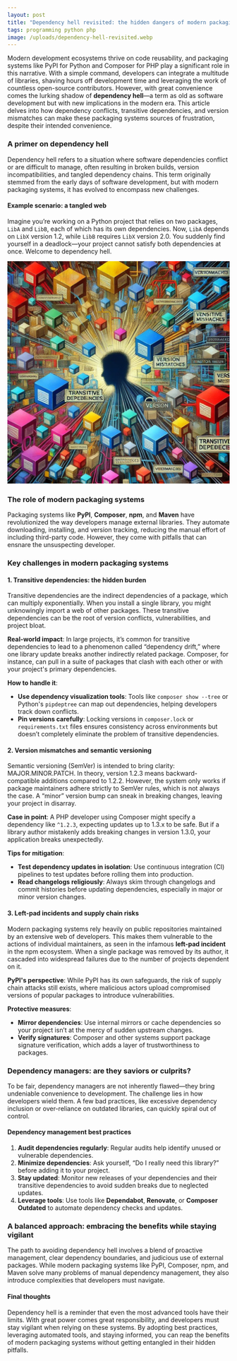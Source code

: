 ```yaml
---
layout: post
title: "Dependency hell revisited: the hidden dangers of modern packaging systems"
tags: programming python php
image: /uploads/dependency-hell-revisited.webp
---
```

Modern development ecosystems thrive on code reusability, and packaging systems like PyPI for Python and Composer for PHP play a significant role in this narrative. With a simple command, developers can integrate a multitude of libraries, shaving hours off development time and leveraging the work of countless open-source contributors. However, with great convenience comes the lurking shadow of **dependency hell**—a term as old as software development but with new implications in the modern era. This article delves into how dependency conflicts, transitive dependencies, and version mismatches can make these packaging systems sources of frustration, despite their intended convenience.

### A primer on dependency hell

Dependency hell refers to a situation where software dependencies conflict or are difficult to manage, often resulting in broken builds, version incompatibilities, and tangled dependency chains. This term originally stemmed from the early days of software development, but with modern packaging systems, it has evolved to encompass new challenges.

#### Example scenario: a tangled web

Imagine you’re working on a Python project that relies on two packages, `LibA` and `LibB`, each of which has its own dependencies. Now, `LibA` depends on `LibX` version 1.2, while `LibB` requires `LibX` version 2.0. You suddenly find yourself in a deadlock—your project cannot satisfy both dependencies at once. Welcome to dependency hell.

![dependency-hell-revisited](/uploads/dependency-hell-revisited.webp)

### The role of modern packaging systems

Packaging systems like **PyPI**, **Composer**, **npm**, and **Maven** have revolutionized the way developers manage external libraries. They automate downloading, installing, and version tracking, reducing the manual effort of including third-party code. However, they come with pitfalls that can ensnare the unsuspecting developer.

### Key challenges in modern packaging systems

#### 1. Transitive dependencies: the hidden burden

Transitive dependencies are the indirect dependencies of a package, which can multiply exponentially. When you install a single library, you might unknowingly import a web of other packages. These transitive dependencies can be the root of version conflicts, vulnerabilities, and project bloat.

**Real-world impact**: In large projects, it’s common for transitive dependencies to lead to a phenomenon called “dependency drift,” where one library update breaks another indirectly related package. Composer, for instance, can pull in a suite of packages that clash with each other or with your project's primary dependencies.

**How to handle it**:
- **Use dependency visualization tools**: Tools like `composer show --tree` or Python's `pipdeptree` can map out dependencies, helping developers track down conflicts.
- **Pin versions carefully**: Locking versions in `composer.lock` or `requirements.txt` files ensures consistency across environments but doesn’t completely eliminate the problem of transitive dependencies.

#### 2. Version mismatches and semantic versioning

Semantic versioning (SemVer) is intended to bring clarity: MAJOR.MINOR.PATCH. In theory, version 1.2.3 means backward-compatible additions compared to 1.2.2. However, the system only works if package maintainers adhere strictly to SemVer rules, which is not always the case. A “minor” version bump can sneak in breaking changes, leaving your project in disarray.

**Case in point**: A PHP developer using Composer might specify a dependency like `^1.2.3`, expecting updates up to 1.3.x to be safe. But if a library author mistakenly adds breaking changes in version 1.3.0, your application breaks unexpectedly.

**Tips for mitigation**:
- **Test dependency updates in isolation**: Use continuous integration (CI) pipelines to test updates before rolling them into production.
- **Read changelogs religiously**: Always skim through changelogs and commit histories before updating dependencies, especially in major or minor version changes.

#### 3. Left-pad incidents and supply chain risks

Modern packaging systems rely heavily on public repositories maintained by an extensive web of developers. This makes them vulnerable to the actions of individual maintainers, as seen in the infamous **left-pad incident** in the npm ecosystem. When a single package was removed by its author, it cascaded into widespread failures due to the number of projects dependent on it.

**PyPI's perspective**: While PyPI has its own safeguards, the risk of supply chain attacks still exists, where malicious actors upload compromised versions of popular packages to introduce vulnerabilities.

**Protective measures**:
- **Mirror dependencies**: Use internal mirrors or cache dependencies so your project isn’t at the mercy of sudden upstream changes.
- **Verify signatures**: Composer and other systems support package signature verification, which adds a layer of trustworthiness to packages.

### Dependency managers: are they saviors or culprits?

To be fair, dependency managers are not inherently flawed—they bring undeniable convenience to development. The challenge lies in how developers wield them. A few bad practices, like excessive dependency inclusion or over-reliance on outdated libraries, can quickly spiral out of control. 

#### Dependency management best practices

1. **Audit dependencies regularly**: Regular audits help identify unused or vulnerable dependencies.
2. **Minimize dependencies**: Ask yourself, “Do I really need this library?” before adding it to your project.
3. **Stay updated**: Monitor new releases of your dependencies and their transitive dependencies to avoid sudden breaks due to neglected updates.
4. **Leverage tools**: Use tools like **Dependabot**, **Renovate**, or **Composer Outdated** to automate dependency checks and updates.

### A balanced approach: embracing the benefits while staying vigilant

The path to avoiding dependency hell involves a blend of proactive management, clear dependency boundaries, and judicious use of external packages. While modern packaging systems like PyPI, Composer, npm, and Maven solve many problems of manual dependency management, they also introduce complexities that developers must navigate.

#### Final thoughts

Dependency hell is a reminder that even the most advanced tools have their limits. With great power comes great responsibility, and developers must stay vigilant when relying on these systems. By adopting best practices, leveraging automated tools, and staying informed, you can reap the benefits of modern packaging systems without getting entangled in their hidden pitfalls.